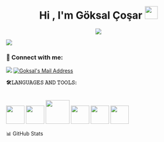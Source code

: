 


 <h1 align="center">Hi , I'm Göksal Çoşar <img src="https://media.giphy.com/media/hvRJCLFzcasrR4ia7z/giphy.gif" width="35">   </h1>
<p align="center">
   <a href="https://github.com/GoksalCosar"><img src="https://readme-typing-svg.herokuapp.com?color=%23F70C0C&lines=Welcome+To+My+Warehouse++;I+Hope+I+Was+Able+To+Help+You&center=true&width=500&height=50"></a>
</p>

<img src="https://komarev.com/ghpvc/?username=GoksalCosar&color=blue&style=for-the-badge">
 
### 📩 Connect with me:
  <a href="https://www.linkedin.com/in/g%C3%B6ksal-%C3%A7o%C5%9Far-036ab123a/" target="_blank"><img src="https://img.shields.io/badge/LinkedIn-0077B5?style=for-the-badge&logo=linkedin&logoColor=white" target="_blank"></a>
  <a href="mailto:cosargoksal@gmail.com" target="_blank" rel="nofollow"><img alt="Goksal's Mail Address" src="https://img.shields.io/badge/Gmail-D14836?style=for-the-badge&logo=gmail&logoColor=white" /></a>
  
**🛠𝙻𝙰𝙽𝙶𝚄𝙰𝙶𝙴𝚂 𝙰𝙽𝙳 𝚃𝙾𝙾𝙻𝚂:**  
<br/>
<br/>
<code><img height="50" width="50" src="https://user-images.githubusercontent.com/98962680/174548954-5a4ae319-2207-40cb-ae08-d2fff462df26.png"></code>
<code><img height="50" width="50" src="https://img.icons8.com/external-fauzidea-flat-fauzidea/64/undefined/external-sql-file-file-extension-fauzidea-flat-fauzidea.png"></code>
<code><img height="65" width="65" src="https://user-images.githubusercontent.com/98962680/174551308-23f45dd1-4e01-4925-ad98-1e2f7a65c661.png"></code>
<code><img height="50" width="50" src="https://user-images.githubusercontent.com/98962680/174547164-8422c4bb-c6b1-4619-bfe5-3d5fb95f8842.png"></code>
<code><img height="50" width="50" src="https://user-images.githubusercontent.com/98962680/174547357-7c420f6d-7e6c-4dfa-95b3-57750c961bf7.png"></code>
<code><img height="50" width="50" src="https://user-images.githubusercontent.com/98962680/174548279-dcf85ca0-93c5-4d8a-b30e-7e9f8dd12f48.jpg"></code>

📊 GitHub Stats

<p align="center">
  <p>
    <a href="https://github.com/GoksalCosar" target="_blank">
    </a>
    </p>
</p>
